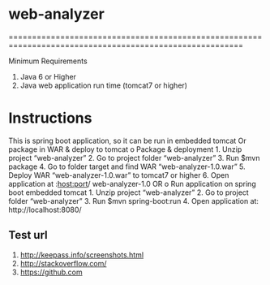# web-analyzer
========================================================================================================

Minimum Requirements 
1.	Java 6 or Higher
2.	Java web application run time (tomcat7 or higher)

Instructions
==========================================================================================================
This is spring boot application, so it can be run in embedded tomcat Or package in WAR & deploy to tomcat
o Package & deployment
	1.	Unzip project “web-analyzer”
	2.	Go to project folder “web-analyzer”
	3.	Run $mvn package
	4.	Go to folder target and find WAR “web-analyzer-1.0.war”
	5.	Deploy WAR “web-analyzer-1.0.war” to tomcat7 or higher
	6.	Open application at :<host:port>/ web-analyzer-1.0
OR
o Run application on spring boot embedded tomcat
	1.	Unzip project “web-analyzer”
	2.	Go to project folder “web-analyzer”
	3.	Run $mvn spring-boot:run
	4.	Open application at: http://localhost:8080/

Test url
------------------------------------
1. http://keepass.info/screenshots.html 
2. http://stackoverflow.com/
3. https://github.com